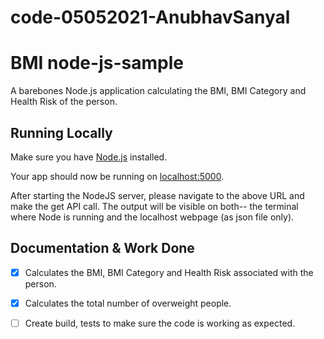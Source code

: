 # code-05052021-AnubhavSanyal

# BMI node-js-sample

A barebones Node.js application calculating the BMI, BMI Category and Health Risk of the person.

## Running Locally

Make sure you have [Node.js](http://nodejs.org/) installed.

Your app should now be running on [localhost:5000](http://localhost:5151/).

After starting the NodeJS server, please navigate to the above URL and make the get API call. The output will be visible on both-- the terminal where Node is running and the localhost webpage (as json file only).

## Documentation & Work Done
- [x] Calculates the BMI, BMI Category and Health Risk associated with the person.
- [x] Calculates the total number of overweight people.
- [ ] Create build, tests to make sure the code is working as expected.




